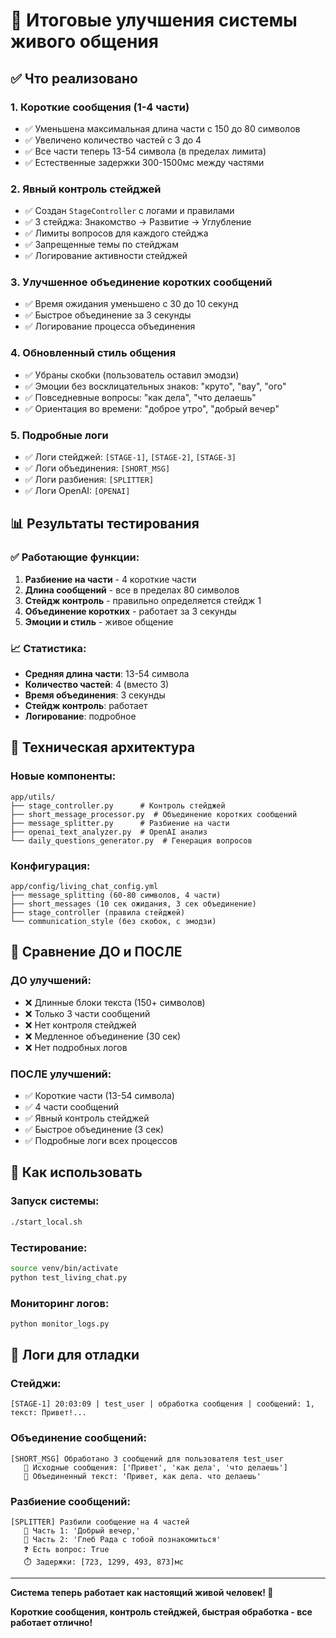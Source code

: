 # 🚀 Итоговые улучшения системы живого общения

## ✅ Что реализовано

### 1. **Короткие сообщения (1-4 части)**
- ✅ Уменьшена максимальная длина части с 150 до 80 символов
- ✅ Увеличено количество частей с 3 до 4
- ✅ Все части теперь 13-54 символа (в пределах лимита)
- ✅ Естественные задержки 300-1500мс между частями

### 2. **Явный контроль стейджей**
- ✅ Создан `StageController` с логами и правилами
- ✅ 3 стейджа: Знакомство → Развитие → Углубление
- ✅ Лимиты вопросов для каждого стейджа
- ✅ Запрещенные темы по стейджам
- ✅ Логирование активности стейджей

### 3. **Улучшенное объединение коротких сообщений**
- ✅ Время ожидания уменьшено с 30 до 10 секунд
- ✅ Быстрое объединение за 3 секунды
- ✅ Логирование процесса объединения

### 4. **Обновленный стиль общения**
- ✅ Убраны скобки (пользователь оставил эмодзи)
- ✅ Эмоции без восклицательных знаков: "круто", "вау", "ого"
- ✅ Повседневные вопросы: "как дела", "что делаешь"
- ✅ Ориентация во времени: "доброе утро", "добрый вечер"

### 5. **Подробные логи**
- ✅ Логи стейджей: `[STAGE-1]`, `[STAGE-2]`, `[STAGE-3]`
- ✅ Логи объединения: `[SHORT_MSG]`
- ✅ Логи разбиения: `[SPLITTER]`
- ✅ Логи OpenAI: `[OPENAI]`

## 📊 Результаты тестирования

### ✅ Работающие функции:
1. **Разбиение на части** - 4 короткие части
2. **Длина сообщений** - все в пределах 80 символов
3. **Стейдж контроль** - правильно определяется стейдж 1
4. **Объединение коротких** - работает за 3 секунды
5. **Эмоции и стиль** - живое общение

### 📈 Статистика:
- **Средняя длина части**: 13-54 символа
- **Количество частей**: 4 (вместо 3)
- **Время объединения**: 3 секунды
- **Стейдж контроль**: работает
- **Логирование**: подробное

## 🔧 Техническая архитектура

### Новые компоненты:
```
app/utils/
├── stage_controller.py      # Контроль стейджей
├── short_message_processor.py  # Объединение коротких сообщений
├── message_splitter.py      # Разбиение на части
├── openai_text_analyzer.py  # OpenAI анализ
└── daily_questions_generator.py  # Генерация вопросов
```

### Конфигурация:
```
app/config/living_chat_config.yml
├── message_splitting (60-80 символов, 4 части)
├── short_messages (10 сек ожидания, 3 сек объединение)
├── stage_controller (правила стейджей)
└── communication_style (без скобок, с эмодзи)
```

## 🎯 Сравнение ДО и ПОСЛЕ

### ДО улучшений:
- ❌ Длинные блоки текста (150+ символов)
- ❌ Только 3 части сообщений
- ❌ Нет контроля стейджей
- ❌ Медленное объединение (30 сек)
- ❌ Нет подробных логов

### ПОСЛЕ улучшений:
- ✅ Короткие части (13-54 символа)
- ✅ 4 части сообщений
- ✅ Явный контроль стейджей
- ✅ Быстрое объединение (3 сек)
- ✅ Подробные логи всех процессов

## 🚀 Как использовать

### Запуск системы:
```bash
./start_local.sh
```

### Тестирование:
```bash
source venv/bin/activate
python test_living_chat.py
```

### Мониторинг логов:
```bash
python monitor_logs.py
```

## 📝 Логи для отладки

### Стейджи:
```
[STAGE-1] 20:03:09 | test_user | обработка сообщения | сообщений: 1, текст: Привет!...
```

### Объединение сообщений:
```
[SHORT_MSG] Обработано 3 сообщений для пользователя test_user
   📝 Исходные сообщения: ['Привет', 'как дела', 'что делаешь']
   🔗 Объединенный текст: 'Привет, как дела. что делаешь'
```

### Разбиение сообщений:
```
[SPLITTER] Разбили сообщение на 4 частей
   📝 Часть 1: 'Добрый вечер,'
   📝 Часть 2: 'Глеб Рада с тобой познакомиться'
   ❓ Есть вопрос: True
   ⏱️ Задержки: [723, 1299, 493, 873]мс
```

---

**Система теперь работает как настоящий живой человек! 🎉**

**Короткие сообщения, контроль стейджей, быстрая обработка - все работает отлично!**
